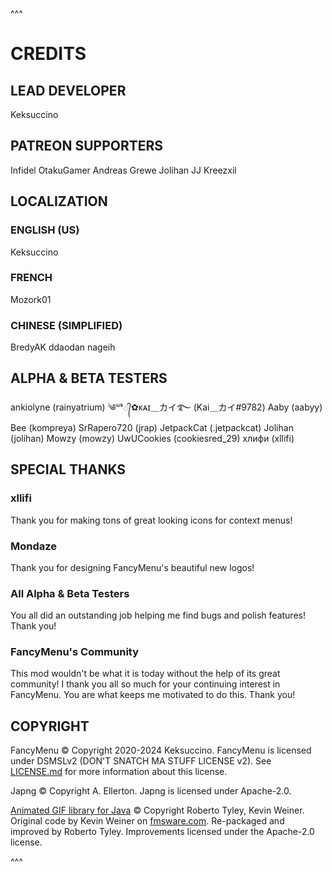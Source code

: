 
^^^

# CREDITS




## LEAD DEVELOPER
Keksuccino


## PATREON SUPPORTERS
Infidel
OtakuGamer
Andreas Grewe
Jolihan
JJ
Kreezxil


## LOCALIZATION

### ENGLISH (US)
Keksuccino

### FRENCH
Mozork01

### CHINESE (SIMPLIFIED)
BredyAK
ddaodan
nageih


## ALPHA & BETA TESTERS
ankiolyne (rainyatrium)
༄ᵘˢ᭄✿ᴋᴀɪ＿カイ࿐ (Kai＿カイ#9782)
Aaby (aabyy)
Bee (kompreya)
SrRapero720 (jrap)
JetpackCat (.jetpackcat)
Jolihan (jolihan)
Mowzy (mowzy)
UwUCookies (cookiesred_29)
хлифи (xllifi)


## SPECIAL THANKS

### xllifi
Thank you for making tons of great looking icons for context menus!

### Mondaze
Thank you for designing FancyMenu's beautiful new logos!

### All Alpha & Beta Testers
You all did an outstanding job helping me find bugs and polish features! Thank you!

### FancyMenu's Community
This mod wouldn't be what it is today without the help of its great community!
I thank you all so much for your continuing interest in FancyMenu.
You are what keeps me motivated to do this. Thank you!


## COPYRIGHT
FancyMenu © Copyright 2020-2024 Keksuccino.
FancyMenu is licensed under DSMSLv2 (DON'T SNATCH MA STUFF LICENSE v2).
See [LICENSE.md](https://github.com/Keksuccino/FancyMenu/blob/master/LICENSE.md) for more information about this license.

Japng © Copyright A. Ellerton.
Japng is licensed under Apache-2.0.

[Animated GIF library for Java](https://github.com/rtyley/animated-gif-lib-for-java) © Copyright Roberto Tyley, Kevin Weiner.
Original code by Kevin Weiner on [fmsware.com](http://www.fmsware.com/stuff/gif.html).
Re-packaged and improved by Roberto Tyley. Improvements licensed under the Apache-2.0 license.

^^^